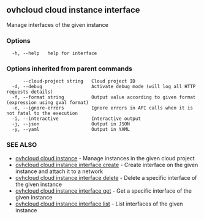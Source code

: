 ## ovhcloud cloud instance interface

Manage interfaces of the given instance

### Options

```
  -h, --help   help for interface
```

### Options inherited from parent commands

```
      --cloud-project string   Cloud project ID
  -d, --debug                  Activate debug mode (will log all HTTP requests details)
  -f, --format string          Output value according to given format (expression using gval format)
  -e, --ignore-errors          Ignore errors in API calls when it is not fatal to the execution
  -i, --interactive            Interactive output
  -j, --json                   Output in JSON
  -y, --yaml                   Output in YAML
```

### SEE ALSO

* [ovhcloud cloud instance](ovhcloud_cloud_instance.md)	 - Manage instances in the given cloud project
* [ovhcloud cloud instance interface create](ovhcloud_cloud_instance_interface_create.md)	 - Create interface on the given instance and attach it to a network
* [ovhcloud cloud instance interface delete](ovhcloud_cloud_instance_interface_delete.md)	 - Delete a specific interface of the given instance
* [ovhcloud cloud instance interface get](ovhcloud_cloud_instance_interface_get.md)	 - Get a specific interface of the given instance
* [ovhcloud cloud instance interface list](ovhcloud_cloud_instance_interface_list.md)	 - List interfaces of the given instance

